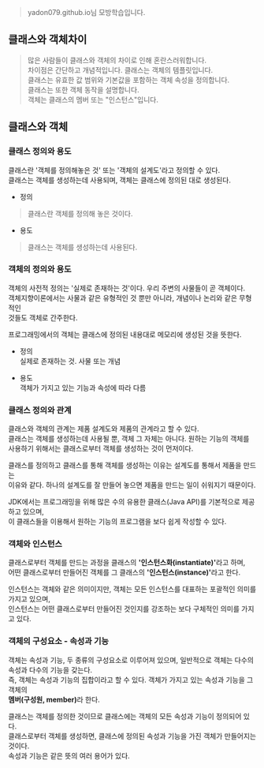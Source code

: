 > yadon079.github.io님 모방학습입니다.   


클래스와 객체차이
---
> 많은 사람들이 클래스와 객체의 차이로 인해 혼란스러워합니다.   
차이점은 간단하고 개념적입니다. 클래스는 객체의 템플릿입니다.  
클래스는 유효한 값 범위와 기본값을 포함하는 객체 속성을 정의합니다.  
클래스는 또한 객체 동작을 설명합니다.  
객체는 클래스의 멤버 또는 "인스턴스"입니다.  


클래스와 객체
---
### 클래스 정의와 용도
클래스란 '객체를 정의해놓은 것' 또는 '객체의 설계도'라고 정의할 수 있다.  
클래스는 객체를 생성하는데 사용되며, 객체는 클래스에 정의된 대로 생성된다.

- 정의  
> 클래스란 객체를 정의해 놓은 것이다.   
- 용도  
> 클래스는 객체를 생성하는데 사용된다.

### 객체의 정의와 용도
객체의 사전적 정의는 '실제로 존재하는 것'이다. 우리 주변의 사물들이 곧 객체이다.  
객체지향이론에서는 사물과 같은 유형적인 것 뿐만 아니라, 개념이나 논리와 같은 무형적인  
것들도 객체로 간주한다.

프로그래밍에서의 객체는 클래스에 정의된 내용대로 메모리에 생성된 것을 뜻한다.

- 정의  
실제로 존재하는 것. 사물 또는 개념   
* 용도  
객체가 가지고 있는 기능과 속성에 따라 다름

### 클래스 정의와 관계
클래스와 객체의 관계는 제품 설계도와 제품의 관계라고 할 수 있다.  
클래스는 객체를 생성하는데 사용될 뿐, 객체 그 자체는 아니다. 원하는 기능의 객체를  
사용하기 위해서는 클래스로부터 객체를 생성하는 것이 먼저이다.

클래스를 정의하고 클래스를 통해 객체를 생성하는 이유는 설계도를 통해서 제품을 만드는  
이유와 같다. 하나의 설계도를 잘 만들어 놓으면 제품을 만드는 일이 쉬워지기 때문이다.

JDK에서는 프로그래밍을 위해 많은 수의 유용한 클래스(Java API)를 기본적으로 제공하고 있으며,  
이 클래스들을 이용해서 원하는 기능의 프로그램을 보다 쉽게 작성할 수 있다.

### 객체와 인스턴스

클래스로부터 객체를 만드는 과정을 클래스의 <b>'인스턴스화(instantiate)'</b>라고 하며,  
어떤 클래스로부터 만들어진 객체를 그 클래스의 <b>'인스턴스(instance)'</b>라고 한다.

인스턴스는 객체와 같은 의미이지만, 객체는 모든 인스턴스를 대표하는 포괄적인 의미를 가지고 있으며,  
인스턴스는 어떤 클래스로부터 만들어진 것인지를 강조하는 보다 구체적인 의미를 가지고 있다.

### 객체의 구성요소 - 속성과 기능

객체는 속성과 기능, 두 종류의 구성요소로 이루어져 있으며, 일반적으로 객체는 다수의 속성과 다수의 기능을 갖는다.  
즉, 객체는 속성과 기능의 집합이라고 할 수 있다. 객체가 가지고 있는 속성과 기능을 그 객체의  
<b>멤버(구성원, member)</b>라 한다.

클래스는 객체를 정의한 것이므로 클래스에는 객체의 모든 속성과 기능이 정의되어 있다.  
클래스로부터 객체를 생성하면, 클래스에 정의된 속성과 기능을 가진 객체가 만들어지는 것이다.  
속성과 기능은 같은 뜻의 여러 용어가 있다.


